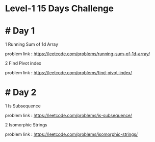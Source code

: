 # Level-1   15 Days Challenge

# # Day 1

1 Running Sum of 1d Array

problem link : https://leetcode.com/problems/running-sum-of-1d-array/

2 Find Pivot index

problem link : https://leetcode.com/problems/find-pivot-index/

# # Day 2

1 Is Subsequence

problem link : https://leetcode.com/problems/is-subsequence/

2 Isomorphic Strings

problem link : https://leetcode.com/problems/isomorphic-strings/
